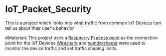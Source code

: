 # IoT_Packet_Security
This is a project which looks into what traffic from common IoT Devices can tell us about their user's behavior

#Materials
This project uses a [Raspberry Pi acess point](https://thepi.io/how-to-use-your-raspberry-pi-as-a-wireless-access-point/) as the connection point for the IoT Devices 
[Wireshark](https://www.wireshark.org/) and [wondershaper](https://www.tecmint.com/wondershaper-limit-network-bandwidth-in-linux/) were used to monitor the device traffic and set traffic shaping limits
